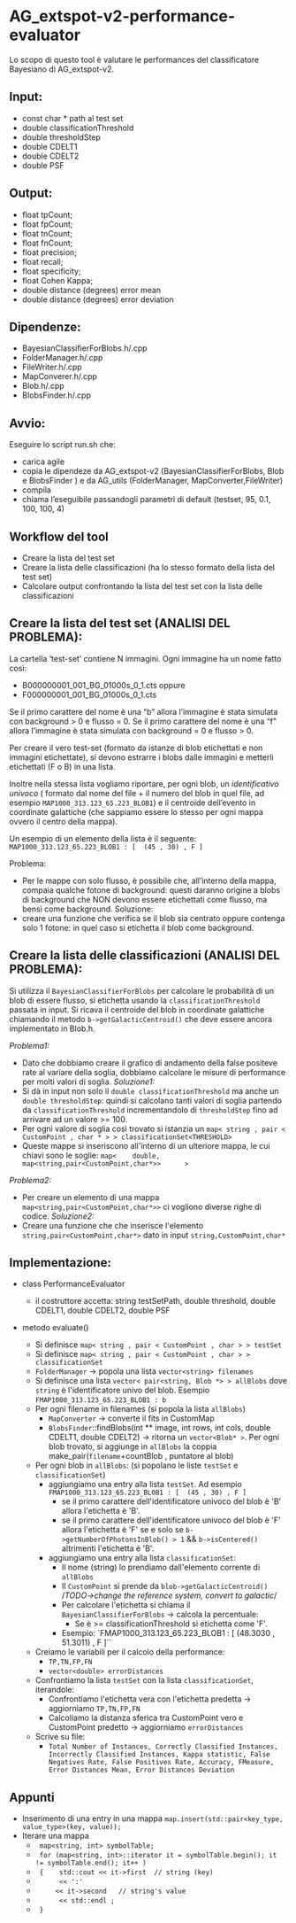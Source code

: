 # AG_extspot-v2-performance-evaluator

Lo scopo di questo tool è valutare le performances del classificatore Bayesiano di AG_extspot-v2. 

## Input:
* const char * path al test set
* double classificationThreshold
* double thresholdStep
* double CDELT1
* double CDELT2
* double PSF

## Output:
* float tpCount;
* float fpCount;
* float tnCount;
* float fnCount;
* float precision;
* float recall;
* float specificity;
* float Cohen Kappa;
* double distance (degrees) error mean 
* double distance (degrees) error deviation

## Dipendenze:
* BayesianClassifierForBlobs.h/.cpp
* FolderManager.h/.cpp
* FileWriter.h/.cpp
* MapConverer.h/.cpp
* Blob.h/.cpp
* BlobsFinder.h/.cpp

## Avvio:
Eseguire lo script run.sh che:
* carica agile
* copia le dipendeze da AG_extspot-v2 (BayesianClassifierForBlobs, Blob e BlobsFinder ) e da AG_utils (FolderManager, MapConverter,FileWriter)
* compila
* chiama l’eseguibile passandogli parametri di default (testset, 95, 0.1, 100, 100, 4)

## Workflow del tool
* Creare la lista del test set 
* Creare la lista delle classificazioni (ha lo stesso formato della lista del test set)
* Calcolare output confrontando la lista del test set con la lista delle classificazioni

## Creare la lista del test set (ANALISI DEL PROBLEMA):
La cartella ‘test-set’ contiene N immagini. Ogni immagine ha un nome fatto così: 
* B000000001_001_BG_01000s_0_1.cts 
oppure 
* F000000001_001_BG_01000s_0_1.cts

Se il primo carattere del nome è una “b” allora l’immagine è stata simulata con background > 0 e flusso = 0.
Se il primo carattere del nome è una “f” allora l’immagine è stata simulata con background = 0 e flusso > 0.

Per creare il vero test-set (formato da istanze di blob etichettati e non immagini etichettate), si devono estrarre i blobs dalle immagini e metterli etichettati (F o B) in una lista.
    
Inoltre nella stessa lista vogliamo riportare, per ogni blob, un *identificativo univoco* ( formato dal nome del file + il numero del blob in quel file, ad esempio `MAP1000_313.123_65.223_BLOB1`) e il centroide dell’evento in coordinate galattiche (che sappiamo essere lo stesso per ogni mappa ovvero il centro della mappa).

Un esempio di un elemento della lista è il seguente:
`MAP1000_313.123_65.223_BLOB1 : [  (45 , 30) , F ]`

Problema: 
* Per le mappe con solo flusso, è possibile che, all’interno della mappa, compaia qualche fotone di background: questi daranno origine a blobs di background che NON devono essere etichettati come flusso, ma bensì come background.
Soluzione:
* creare una funzione che verifica se il blob sia centrato oppure contenga solo 1 fotone: in quel caso si etichetta il blob come background.

## Creare la lista delle classificazioni (ANALISI DEL PROBLEMA):
Si utilizza il `BayesianClassifierForBlobs` per calcolare le probabilità di un blob di essere flusso, si etichetta usando la `classificationThreshold` passata in input. 
Si ricava il centroide del blob in coordinate galattiche chiamando il metodo `b->getGalacticCentroid()` che deve essere ancora implementato in Blob.h.

*Problema1:*
* Dato che dobbiamo creare il grafico di andamento della false positeve rate al variare della soglia, dobbiamo calcolare le misure di performance per molti valori di soglia. 
*Soluzione1:*
* Si dà in input non solo il `double classificationThreshold` ma anche un `double thresholdStep`: quindi si calcolano tanti valori di soglia partendo da `classificationThreshold` incrementandolo di `thresholdStep` fino ad arrivare ad un valore >= 100.
* Per ogni valore di soglia così trovato si istanzia un `map< string , pair < CustomPoint , char * > > classificationSet<THRESHOLD>`
* Queste mappe si inseriscono all'interno di un ulteriore mappa, le cui chiavi sono le soglie:  `map<    double, map<string,pair<CustomPoint,char*>>      >`

*Problema2:*
* Per creare un elemento di una mappa `map<string,pair<CustomPoint,char*>>` ci vogliono diverse righe di codice.
*Soluzione2:*
* Creare una funzione che che inserisce l'elemento `string,pair<CustomPoint,char*>` dato in input `string,CustomPoint,char*`

## Implementazione: 
* class PerformanceEvaluator
    * il costruttore accetta: string testSetPath, double threshold, double CDELT1, double CDELT2, double PSF
    
* metodo evaluate()
    * Si definisce `map< string , pair < CustomPoint , char > > testSet`
    * Si definisce `map< string , pair < CustomPoint , char > > classificationSet`
    * `FolderManager` -> popola una lista `vector<string> filenames`
    * Si definisce una lista `vector< pair<string, Blob *> > allBlobs`  dove `string` è l'identificatore univo del blob. Esempio `FMAP1000_313.123_65.223_BLOB1 : b`
    * Per ogni filename in filenames    (si popola la lista `allBlobs`)
        * `MapConverter` -> converte il fits in CustomMap
        * `BlobsFinder`::findBlobs(int ** image, int rows, int cols, double CDELT1, double CDELT2) -> ritorna un `vector<Blob* >`. Per ogni blob trovato, si aggiunge in `allBlobs` la coppia make_pair(`filename`+countBlob , puntatore al blob) 
    * Per ogni blob in `allBlobs`:      (si popolano le liste `testSet` e `classificationSet`)
        * aggiungiamo una entry alla lista `testSet`. Ad esempio `FMAP1000_313.123_65.223_BLOB1 : [  (45 , 30) , F ]`
            * se il primo carattere dell'identificatore univoco del blob è 'B' allora l'etichetta è 'B'.
            * se il primo carattere dell'identificatore univoco del blob è 'F' allora l'etichetta è 'F' se e solo se `b->getNumberOfPhotonsInBlob() > 1` && `b->isCentered()` altrimenti l'etichetta è 'B'.   
        * aggiungiamo una entry alla lista `classificationSet`:
            * Il nome (string) lo prendiamo dall'elemento corrente di `allBlobs`
            * Il `CustomPoint` si prende da `blob->getGalacticCentroid()` /*TODO->change the reference system, convert to galactic*/
            * Per calcolare l'etichetta si chiama il `BayesianClassifierForBlobs` -> calcola la percentuale:
                * Se è >= classificationThreshold si etichetta come 'F'.
            * Esempio: `FMAP1000_313.123_65.223_BLOB1 : [  (48.3030 , 51.3011) , F ]``
     * Creiamo le variabili per il calcolo della performance:
        * `TP,TN,FP,FN`
        * `vector<double> errorDistances`
     * Confrontiamo la lista `testSet` con la lista `classificationSet`, iterandole:
        * Confrontiamo l'etichetta vera con l'etichetta predetta -> aggiorniamo `TP,TN,FP,FN`
        * Calcoliamo la distanza sferica tra CustomPoint vero e CustomPoint predetto -> aggiorniamo `errorDistances`
     * Scrive su file:
        * `Total Number of Instances, Correctly Classified Instances, Incorrectly Classified Instances, Kappa statistic, False Negatives Rate, False Positives Rate, Accuracy, FMeasure, Error Distances Mean, Error Distances Deviation`

## Appunti 
* Inserimento di una entry in una mappa `map.insert(std::pair<key_type, value_type>(key, value));`
* Iterare una mappa 
    * ` map<string, int> symbolTable;`
    * ` for (map<string, int>::iterator it = symbolTable.begin(); it != symbolTable.end(); it++ )`
    * ` {    std::cout << it->first  // string (key)`
    * `      << ':'`
    * `      << it->second   // string's value `
    * `      << std::endl ;`
    * ` }`
